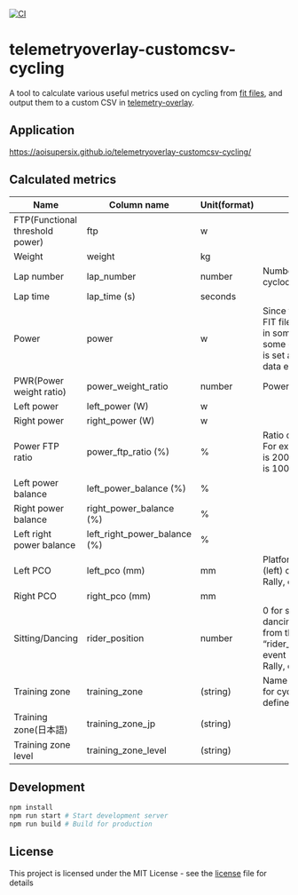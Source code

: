 [![CI](https://github.com/aoisupersix/telemetryoverlay-customcsv-cycling/actions/workflows/ci.yml/badge.svg)](https://github.com/aoisupersix/telemetryoverlay-customcsv-cycling/actions/workflows/ci.yml)

# telemetryoverlay-customcsv-cycling

A tool to calculate various useful metrics used on cycling from [fit files](https://developer.garmin.com/fit/overview/), and output them to a custom CSV in [telemetry-overlay](https://goprotelemetryextractor.com/tools-for-custom-csv).

## Application

https://aoisupersix.github.io/telemetryoverlay-customcsv-cycling/

## Calculated metrics

| Name                            | Column name                  | Unit(format) | Remarks                                                                                                                    |
| ------------------------------- | ---------------------------- | ------------ | -------------------------------------------------------------------------------------------------------------------------- |
| FTP(Functional threshold power) | ftp                          | w            |                                                                                                                            |
| Weight                          | weight                       | kg           |                                                                                                                            |
| Lap number                      | lap_number                   | number       | Number of laps on the cyclocomputer.                                                                                       |
| Lap time                        | lap_time (s)                 | seconds      |                                                                                                                            |
| Power                           | power                        | w            | Since the power of the FIT file is not recorded in some records in some cases, the value is set as 0w when no data exists. |
| PWR(Power weight ratio)         | power_weight_ratio           | number       | Power / Weight                                                                                                             |
| Left power                      | left_power (W)               | w            |                                                                                                                            |
| Right power                     | right_power (W)              | w            |                                                                                                                            |
| Power FTP ratio                 | power_ftp_ratio (%)          | %            | Ratio of power to FTP. For example, if the FTP is 200w and the power is 100w, 50%.                                         |
| Left power balance              | left_power_balance (%)       | %            |                                                                                                                            |
| Right power balance             | right_power_balance (%)      | %            |                                                                                                                            |
| Left right power balance        | left_right_power_balance (%) | %            |                                                                                                                            |
| Left PCO                        | left_pco (mm)                | mm           | Platform center offset (left) output by Garmin Rally, etc.                                                                 |
| Right PCO                       | right_pco (mm)               | mm           |                                                                                                                            |
| Sitting/Dancing                 | rider_position               | number       | 0 for sitting, 1 for dancing. Calculated from the “rider_position_change” event output by Garmin Rally, etc.               |
| Training zone                   | training_zone                | (string)     | Name of training zone for cycling power zone defined.                                                                      |
| Training zone(日本語)              | training_zone_jp             | (string)     |                                                                                                                            |
| Training zone level             | training_zone_level          | (string)     |                                                                                                                            |

## Development

```sh
npm install
npm run start # Start development server
npm run build # Build for production
```

## License

This project is licensed under the MIT License - see the [license](./license) file for details
